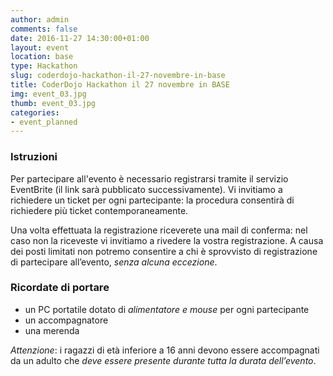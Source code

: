 ```yaml
---
author: admin
comments: false
date: 2016-11-27 14:30:00+01:00
layout: event
location: base
type: Hackathon
slug: coderdojo-hackathon-il-27-novembre-in-base
title: CoderDojo Hackathon il 27 novembre in BASE
img: event_03.jpg
thumb: event_03.jpg
categories:
- event_planned
---
```


### Istruzioni
Per partecipare all'evento è necessario registrarsi tramite il servizio EventBrite (il link sarà pubblicato successivamente).
Vi invitiamo a richiedere un ticket per ogni partecipante: la procedura consentirà di richiedere più ticket contemporaneamente.

Una volta effettuata la registrazione riceverete una mail di conferma: nel caso non la riceveste vi invitiamo a rivedere la vostra registrazione.
A causa dei posti limitati non potremo consentire a chi è sprovvisto di registrazione di partecipare all’evento, *senza alcuna eccezione*.

### Ricordate di portare
- un PC portatile dotato di *alimentatore e mouse* per ogni partecipante
- un accompagnatore
- una merenda

*Attenzione*: i ragazzi di età inferiore a 16 anni devono essere accompagnati da un adulto che *deve essere presente durante tutta la durata dell’evento*.
